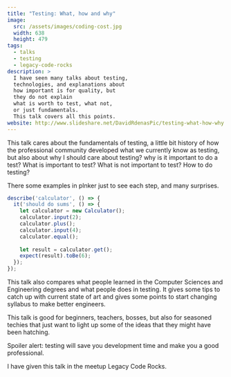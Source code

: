 ```yaml
---
title: "Testing: What, how and why"
image:
  src: /assets/images/coding-cost.jpg
  width: 638
  height: 479
tags:
  - talks
  - testing
  - legacy-code-rocks
description: >
  I have seen many talks about testing,
  technologies, and explanations about 
  how important is for quality, but
  they do not explain
  what is worth to test, what not, 
  or just fundamentals.
  This talk covers all this points.
website: http://www.slideshare.net/DavidRdenasPic/testing-what-how-why
---
```

This talk cares about the fundamentals of testing, 
a little bit history of how the professional community developed what we currently know as testing, 
but also about
why I should care about testing? 
why is it important to do a test? 
What is important to test? 
What is not important to test? 
How to do testing? 

There some examples in plnker just to see each step, and many surprises.

<amp-img src="{{ site.baseurl }}/assets/images/calculator-test.jpg" width="638" height="479" layout="responsive"></amp-img>

```javascript
describe('calculator', () => {
  it('should do sums', () => {
    let calculator = new Calculator();
    calculator.input(2);
    calculator.plus();
    calculator.input(4);
    calculator.equal();
    
    let result = calculator.get();
    expect(result).toBe(6);
  });
});
```

This talk also compares what people learned in the 
Computer Sciences and Engineering degrees and what people does in testing. 
It gives some tips to catch up with current state of art and gives some points 
to start changing syllabus to make better engineers. 

This talk is good for beginners, teachers, bosses, 
but also for seasoned techies that just want to light up some of the ideas 
that they might have been hatching. 

Spoiler alert: testing will save you development time and make you a good professional.

I have given this talk in the meetup Legacy Code Rocks.
